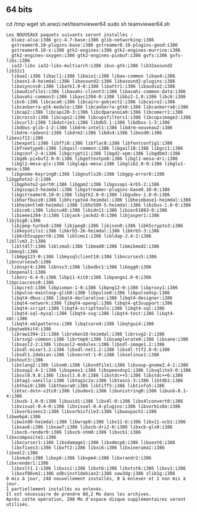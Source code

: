 64 bits
-------
  cd /tmp
  wget sh.anezi.net/teamviewer64
  sudo sh teamviewer64.sh


    Les NOUVEAUX paquets suivants seront installés :
      bluez-alsa:i386 gcc-4.7-base:i386 glib-networking:i386
      gstreamer0.10-plugins-base:i386 gstreamer0.10-plugins-good:i386
      gstreamer0.10-x:i386 gtk2-engines:i386 gtk2-engines-murrine:i386
      gtk2-engines-oxygen:i386 gtk2-engines-pixbuf:i386 gvfs:i386 gvfs-libs:i386
      ia32-libs ia32-libs-multiarch:i386 ibus-gtk:i386 lib32asound2 lib32z1
      libaa1:i386 libacl1:i386 libaio1:i386 libao-common libao4:i386
      libasn1-8-heimdal:i386 libasound2:i386 libasound2-plugins:i386
      libasyncns0:i386 libatk1.0-0:i386 libattr1:i386 libaudio2:i386
      libaudiofile1:i386 libavahi-client3:i386 libavahi-common-data:i386
      libavahi-common3:i386 libavc1394-0:i386 libbz2-1.0:i386 libc6:i386
      libc6-i386 libcaca0:i386 libcairo-gobject2:i386 libcairo2:i386
      libcanberra-gtk-module:i386 libcanberra-gtk0:i386 libcanberra0:i386
      libcap2:i386 libcapi20-3:i386 libcdparanoia0:i386 libcomerr2:i386
      libcroco3:i386 libcups2:i386 libcupsfilters1:i386 libcupsimage2:i386
      libcurl3:i386 libdatrie1:i386 libdb5.1:i386 libdbus-1-3:i386
      libdbus-glib-1-2:i386 libdrm-intel1:i386 libdrm-nouveau2:i386
      libdrm-radeon1:i386 libdrm2:i386 libdv4:i386 libesd0:i386 libexif12:i386
      libexpat1:i386 libffi6:i386 libflac8:i386 libfontconfig1:i386
      libfreetype6:i386 libgail-common:i386 libgail18:i386 libgcc1:i386
      libgconf-2-4:i386 libgcrypt11:i386 libgd2-xpm:i386 libgdbm3:i386
      libgdk-pixbuf2.0-0:i386 libgettextpo0:i386 libgl1-mesa-dri:i386
      libgl1-mesa-glx:i386 libglapi-mesa:i386 libglib2.0-0:i386 libglu1-mesa:i386
      libgnome-keyring0:i386 libgnutls26:i386 libgpg-error0:i386 libgphoto2-2:i386
      libgphoto2-port0:i386 libgpm2:i386 libgssapi-krb5-2:i386
      libgssapi3-heimdal:i386 libgstreamer-plugins-base0.10-0:i386
      libgstreamer0.10-0:i386 libgtk2.0-0:i386 libgudev-1.0-0:i386
      libharfbuzz0:i386 libhcrypto4-heimdal:i386 libheimbase1-heimdal:i386
      libheimntlm0-heimdal:i386 libhx509-5-heimdal:i386 libibus-1.0-0:i386
      libice6:i386 libicu48:i386 libidn11:i386 libiec61883-0:i386
      libieee1284-3:i386 libjack-jackd2-0:i386 libjasper1:i386 libjbig0:i386
      libjpeg-turbo8:i386 libjpeg8:i386 libjson0:i386 libk5crypto3:i386
      libkeyutils1:i386 libkrb5-26-heimdal:i386 libkrb5-3:i386
      libkrb5support0:i386 liblcms1:i386 libldap-2.4-2:i386 libllvm3.2:i386
      libltdl7:i386 liblzma5:i386 libmad0:i386 libmikmod2:i386 libmng1:i386
      libmpg123-0:i386 libmysqlclient18:i386 libncurses5:i386 libncursesw5:i386
      libnspr4:i386 libnss3:i386 libodbc1:i386 libogg0:i386 libopenal1:i386
      liborc-0.4-0:i386 libp11-kit0:i386 libpango1.0-0:i386 libpciaccess0:i386
      libpcre3:i386 libpixman-1-0:i386 libpng12-0:i386 libproxy1:i386
      libpulse-mainloop-glib0:i386 libpulse0:i386 libpulsedsp:i386
      libqt4-dbus:i386 libqt4-declarative:i386 libqt4-designer:i386
      libqt4-network:i386 libqt4-opengl:i386 libqt4-qt3support:i386
      libqt4-script:i386 libqt4-scripttools:i386 libqt4-sql:i386
      libqt4-sql-mysql:i386 libqt4-svg:i386 libqt4-test:i386 libqt4-xml:i386
      libqt4-xmlpatterns:i386 libqtcore4:i386 libqtgui4:i386 libqtwebkit4:i386
      libraw1394-11:i386 libroken18-heimdal:i386 librsvg2-2:i386
      librsvg2-common:i386 librtmp0:i386 libsamplerate0:i386 libsane:i386
      libsasl2-2:i386 libsasl2-modules:i386 libsdl-image1.2:i386
      libsdl-mixer1.2:i386 libsdl-net1.2:i386 libsdl-ttf2.0-0:i386
      libsdl1.2debian:i386 libsecret-1-0:i386 libselinux1:i386 libshout3:i386
      libslang2:i386 libsm6:i386 libsndfile1:i386 libsoup-gnome2.4-1:i386
      libsoup2.4-1:i386 libspeex1:i386 libspeexdsp1:i386 libsqlite3-0:i386
      libssl0.9.8:i386 libssl1.0.0:i386 libstdc++5:i386 libstdc++6:i386
      libtag1-vanilla:i386 libtag1c2a:i386 libtasn1-3:i386 libtdb1:i386
      libthai0:i386 libtheora0:i386 libtiff5:i386 libtinfo5:i386
      libtxc-dxtn-s2tc0:i386 libudev1:i386 libunistring0:i386 libusb-0.1-4:i386
      libusb-1.0-0:i386 libuuid1:i386 libv4l-0:i386 libv4lconvert0:i386
      libvisual-0.4-0:i386 libvisual-0.4-plugins:i386 libvorbis0a:i386
      libvorbisenc2:i386 libvorbisfile3:i386 libwavpack1:i386 libwebp4:i386
      libwind0-heimdal:i386 libwrap0:i386 libx11-6:i386 libx11-xcb1:i386
      libxau6:i386 libxaw7:i386 libxcb-dri2-0:i386 libxcb-glx0:i386
      libxcb-render0:i386 libxcb-shm0:i386 libxcb1:i386 libxcomposite1:i386
      libxcursor1:i386 libxdamage1:i386 libxdmcp6:i386 libxext6:i386
      libxfixes3:i386 libxft2:i386 libxi6:i386 libxinerama1:i386 libxml2:i386
      libxmu6:i386 libxp6:i386 libxpm4:i386 libxrandr2:i386 libxrender1:i386
      libxslt1.1:i386 libxss1:i386 libxt6:i386 libxtst6:i386 libxv1:i386
      libxxf86vm1:i386 odbcinst1debian2:i386 xaw3dg:i386 zlib1g:i386
    0 mis à jour, 248 nouvellement installés, 0 à enlever et 1 non mis à jour.
    1 partiellement installés ou enlevés.
    Il est nécessaire de prendre 88,2 Mo dans les archives.
    Après cette opération, 288 Mo d'espace disque supplémentaires seront utilisés.
